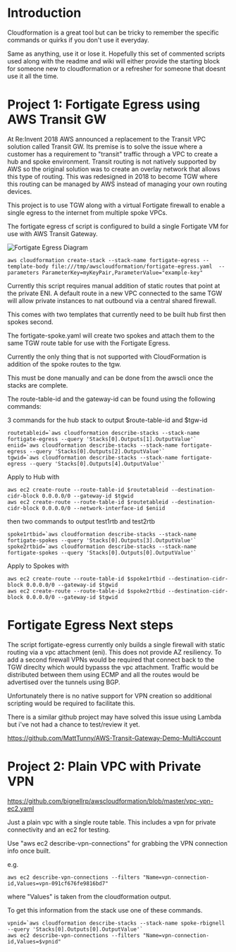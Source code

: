 # Introduction

Cloudformation is a great tool but can be tricky to remember the specific commands or quirks if you don't use it everyday.

Same as anything, use it or lose it.  Hopefully this set of commented scripts used along with the readme and wiki will either provide the starting block for someone new to cloudformation or a refresher for someone that doesnt use it all the time.

# Project 1:  Fortigate Egress using AWS Transit GW

At Re:Invent 2018 AWS announced a replacement to the Transit VPC solution called Transit GW.  Its premise is to solve the issue where a customer has a requirement to "transit" traffic through a VPC to create a hub and spoke environment.  Transit routing is not natively supported by AWS so the original solution was to create an overlay network that allows this type of routing.  This was redesigned in 2018 to become TGW where this routing can be managed by AWS instead of managing your own routing devices.

This project is to use TGW along with a virtual Fortigate firewall to enable a single egress to the internet from multiple spoke VPCs.

The fortigate egress cf script is configured to build a single Fortigate VM for use with AWS Transit Gateway.


![Fortigate Egress Diagram](https://user-images.githubusercontent.com/3774222/52119268-77a2c900-2610-11e9-92b3-25e86c7971c8.png)

```
aws cloudformation create-stack --stack-name fortigate-egress --template-body file:///tmp/awscloudformation/fortigate-egress.yaml  --parameters ParameterKey=myKeyPair,ParameterValue="example-key"
```

Currently this script requires manual addition of static routes that point at the private ENI. A default route in a new VPC connected to the same TGW will allow private instances to nat outbound via a central shared firewall.

This comes with two templates that currently need to be built hub first then spokes second.

The fortigate-spoke.yaml will create two spokes and attach them to the same TGW route table for use with the Fortigate Egress.

Currently the only thing that is not supported with CloudFormation is addition of the spoke routes to the tgw.

This must be done manually and can be done from the awscli once the stacks are complete.



The route-table-id and the gateway-id can be found using the following commands:

3 commands for the hub stack to output $route-table-id and $tgw-id

```
routetableid=`aws cloudformation describe-stacks --stack-name fortigate-egress --query 'Stacks[0].Outputs[1].OutputValue'`
eniid=`aws cloudformation describe-stacks --stack-name fortigate-egress --query 'Stacks[0].Outputs[2].OutputValue'`
tgwid=`aws cloudformation describe-stacks --stack-name fortigate-egress --query 'Stacks[0].Outputs[4].OutputValue'`
```

Apply to Hub with

```
aws ec2 create-route --route-table-id $routetableid --destination-cidr-block 0.0.0.0/0 --gateway-id $tgwid
aws ec2 create-route --route-table-id $routetableid --destination-cidr-block 0.0.0.0/0 --network-interface-id $eniid
```

then two commands to output test1rtb and test2rtb

```
spoke1rtbid=`aws cloudformation describe-stacks --stack-name fortigate-spokes --query 'Stacks[0].Outputs[3].OutputValue'`
spoke2rtbid=`aws cloudformation describe-stacks --stack-name fortigate-spokes --query 'Stacks[0].Outputs[0].OutputValue'`
```

Apply to Spokes with

```
aws ec2 create-route --route-table-id $spoke1rtbid --destination-cidr-block 0.0.0.0/0 --gateway-id $tgwid
aws ec2 create-route --route-table-id $spoke2rtbid --destination-cidr-block 0.0.0.0/0 --gateway-id $tgwid
```

# Fortigate Egress Next steps

The script fortigate-egress currently only builds a single firewall with static routing via a vpc attachment (eni).  This does not provide AZ resiliency.  To add a second firewall VPNs would be required that connect back to the TGW direclty which would bypasss the vpc attachment. Traffic would be distributed between them using ECMP and all the routes would be advertised over the tunnels using BGP.

Unfortunately there is no native support for VPN creation so additional scripting would be required to facilitate this.

There is a similar github project may have solved this issue using Lambda but i've not had a chance to test/review it yet.

https://github.com/MattTunny/AWS-Transit-Gateway-Demo-MultiAccount

# Project 2: Plain VPC with Private VPN

https://github.com/bignellrp/awscloudformation/blob/master/vpc-vpn-ec2.yaml

Just a plain vpc with a single route table.  This includes a vpn for private connectivity and an ec2 for testing.

Use "aws ec2 describe-vpn-connections" for grabbing the VPN connection info once built.

e.g. 

```
aws ec2 describe-vpn-connections --filters "Name=vpn-connection-id,Values=vpn-091cf676fe9816bd7"
```

where "Values" is taken from the cloudformation output.

To get this information from the stack use one of these commands.

```
vpnid=`aws cloudformation describe-stacks --stack-name spoke-rbignell --query 'Stacks[0].Outputs[0].OutputValue'`
aws ec2 describe-vpn-connections --filters "Name=vpn-connection-id,Values=$vpnid"
```
